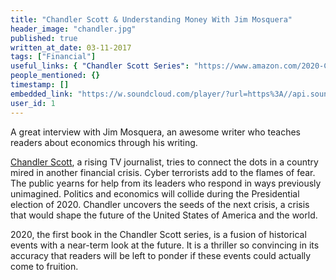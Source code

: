 ```yaml
---
title: "Chandler Scott & Understanding Money With Jim Mosquera"
header_image: "chandler.jpg"
published: true
written_at_date: 03-11-2017
tags: ["Financial"]
useful_links: { "Chandler Scott Series": "https://www.amazon.com/2020-Chandler-Scott-Book-1/dp/B0742KFJDF" }
people_mentioned: {}
timestamp: []
embedded_link: "https://w.soundcloud.com/player/?url=https%3A//api.soundcloud.com/tracks/341513924"
user_id: 1
---
```

A great interview with Jim Mosquera, an awesome writer who teaches readers about economics through his writing.

[Chandler Scott](http://www.jimmosquera.com/index.php/book/2020-2/), a rising TV journalist, tries to connect the dots in a country mired in another financial crisis.  Cyber terrorists add to the flames of fear.  The public yearns for help from its leaders who respond in ways previously unimagined.  Politics and economics will collide during the Presidential election of 2020.   Chandler uncovers the seeds of the next crisis, a crisis that would shape the future of the United States of America and the world.

2020, the first book in the Chandler Scott series, is a fusion of historical events with a near-term look at the future.  It is a thriller so convincing in its accuracy that readers will be left to ponder if these events could actually come to fruition.
